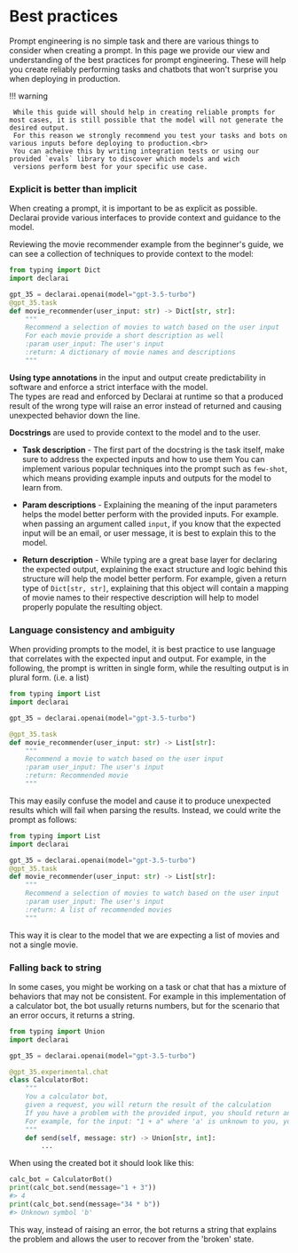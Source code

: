 # Best practices

Prompt engineering is no simple task and there are various things to consider when creating a prompt.
In this page we provide our view and understanding of the best practices for prompt engineering.
These will help you create reliably performing tasks and chatbots that won't surprise you when deploying in production.

!!! warning

     While this guide will should help in creating reliable prompts for most cases, it is still possible that the model will not generate the desired output.
     For this reason we strongly recommend you test your tasks and bots on various inputs before deploying to production.<br>
     You can acheive this by writing integration tests or using our provided `evals` library to discover which models and wich
     versions perform best for your specific use case.


### Explicit is better than implicit

When creating a prompt, it is important to be as explicit as possible.
Declarai provide various interfaces to provide context and guidance to the model.

Reviewing the movie recommender example from the beginner's guide, we can see a collection of techniques to provide context to the model:
```python
from typing import Dict
import declarai

gpt_35 = declarai.openai(model="gpt-3.5-turbo")
@gpt_35.task
def movie_recommender(user_input: str) -> Dict[str, str]:
    """
    Recommend a selection of movies to watch based on the user input
    For each movie provide a short description as well
    :param user_input: The user's input
    :return: A dictionary of movie names and descriptions
    """
```

**Using type annotations** in the input and output create predictability in software and enforce a strict interface with the model.<br>
The types are read and enforced by Declarai at runtime so that a produced result of the wrong type will raise an error instead of
returned and causing unexpected behavior down the line.

**Docstrings** are used to provide context to the model and to the user.

 - **Task description** - The first part of the docstring is the task itself, make sure to address the expected inputs and how to use them
    You can implement various popular techniques into the prompt such as `few-shot`, which means providing example inputs and outputs for the model to learn from.

 - **Param descriptions** - Explaining the meaning of the input parameters helps the model better perform with the provided inputs.
    For example. when passing an argument called `input`, if you know that the expected input will be an email, or user message, it is best to explain this to the model.

 - **Return description** - While typing are a great base layer for declaring the expected output, 
    explaining the exact structure and logic behind this structure will help the model better perform.
    For example, given a return type of `Dict[str, str]`, explaining that this object will contain a mapping of movie names to their respective description 
    will help to model properly populate the resulting object.

### Language consistency and ambiguity

When providing prompts to the model, it is best practice to use language that correlates with the expected input and output.
For example, in the following, the prompt is written in single form, while the resulting output is in plural form. (i.e. a list)
```python
from typing import List
import declarai

gpt_35 = declarai.openai(model="gpt-3.5-turbo")

@gpt_35.task
def movie_recommender(user_input: str) -> List[str]:
    """
    Recommend a movie to watch based on the user input
    :param user_input: The user's input
    :return: Recommended movie
    """
```
This may easily confuse the model and cause it to produce unexpected results which will fail when parsing the results.
Instead, we could write the prompt as follows:
```python
from typing import List
import declarai

gpt_35 = declarai.openai(model="gpt-3.5-turbo")
@gpt_35.task
def movie_recommender(user_input: str) -> List[str]:
    """
    Recommend a selection of movies to watch based on the user input
    :param user_input: The user's input
    :return: A list of recommended movies
    """
```
This way it is clear to the model that we are expecting a list of movies and not a single movie.


### Falling back to string

In some cases, you might be working on a task or chat that has a mixture of behaviors that may not be consistent.
For example in this implementation of a calculator bot, the bot usually returns numbers, but for the scenario that an error occurs, it returns a string.
```python
from typing import Union
import declarai

gpt_35 = declarai.openai(model="gpt-3.5-turbo")

@gpt_35.experimental.chat
class CalculatorBot:
    """
    You a calculator bot,
    given a request, you will return the result of the calculation
    If you have a problem with the provided input, you should return an error explaining the problem.
    For example, for the input: "1 + a" where 'a' is unknown to you, you should return: "Unknown symbol 'a'"
    """
    def send(self, message: str) -> Union[str, int]:
        ...
```
When using the created bot it should look like this:
```python
calc_bot = CalculatorBot()
print(calc_bot.send(message="1 + 3"))
#> 4
print(calc_bot.send(message="34 * b"))
#> Unknown symbol 'b'
```
This way, instead of raising an error, the bot returns a string that explains the problem and allows the user to recover from the 'broken' state.
